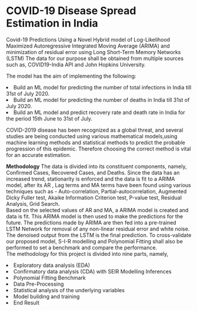 # COVID-19 Disease Spread Estimation in India
Covid-19 Predictions Using a Novel Hybrid model of Log-Likelihood Maximized Autoregressive Integrated Moving Average (ARIMA) and minimization of residual error using Long Short-Term Memory Networks (LSTM) The data for our purpose shall be obtained from multiple sources such as, COVID19-India API and John Hopkins University.

The model has the aim of implementing the following:
<li>Build an ML model for predicting the number of total infections in India till 31st of July 2020.</li>
<li>Build an ML model for predicting the number of deaths in India till 31st of July 2020.</li>
<li>Build an ML model and predict recovery rate and death rate in India for the period 15th June to 31st of July.</li>

<p>COVID-2019 disease has been recognized as a global threat, and several studies are being conducted using various mathematical models,using machine learning methods and statistical methods to predict the probable progression of this epidemic. Therefore choosing the correct method is vital for an accurate estimation.</p>

<p>
  <b>Methodology</b> 
The data is divided into its constituent components, namely, Confirmed Cases, Recovered Cases, and Deaths. Since the data has an increased trend, stationarity is enforced and the data is fit to a ARIMA model, after its AR , Lag terms and MA terms have been found using various techniques such as - Auto-correlation, Partial-autocorrelation, Augmented Dicky Fuller test, Akaike Information Criterion test, P-value test, Residual Analysis, Grid Search.<br>
Based on the selected values of AR and MA, a ARIMA model is created and data is fit. This ARIMA model is then used to make the predictions for the future. The predictions made by ARIMA are then fed into a pre-trained LSTM Network for removal of any non-linear residual error and white noise. The denoised output from the LSTM is the final prediction.
To cross-validate our proposed model, S-I-R modelling and Polynomial Fitting shall also be performed to set a benchmark and compare the performance. <br>
The methodology for this project is divided into nine parts, namely,
<li>Exploratory data analysis (EDA)</li>
<li>Confirmatory data analysis (CDA) with SEIR Modelling Inferences</li>
<li>Polynomial Fitting Benchmark</li>
<li>Data Pre-Processing</li>
<li>Statistical analysis of the underlying variables</li>
<li>Model building and training</li>
<li>End Result</li>
  </p>

